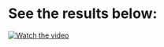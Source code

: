 # See the results below:

[![Watch the video](https://user-images.githubusercontent.com/71460155/231945178-4f22c507-4633-411a-a0bd-393a1d7a6767.png)](https://www.loom.com/share/f8f4c97b7cb04d2c9f67e6f4380b3b08)

